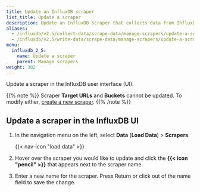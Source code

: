 ```yaml
---
title: Update an InfluxDB scraper
list_title: Update a scraper
description: Update an InfluxDB scraper that collects data from InfluxDB or a remote endpoint.
aliases:
  - /influxdb/v2.5/collect-data/scrape-data/manage-scrapers/update-a-scraper
  - /influxdb/v2.5/write-data/scrape-data/manage-scrapers/update-a-scraper
menu:
  influxdb_2_5:
    name: Update a scraper
    parent: Manage scrapers
weight: 302
---
```


Update a scraper in the InfluxDB user interface (UI).

{{% note %}}
Scraper **Target URLs** and **Buckets** cannot be updated.
To modify either, [create a new scraper](/influxdb/v2.5/write-data/no-code/scrape-data/manage-scrapers/create-a-scraper).
{{% /note %}}

## Update a scraper in the InfluxDB UI
1. In the navigation menu on the left, select **Data** (**Load Data**) > **Scrapers**.

    {{< nav-icon "load data" >}}

3. Hover over the scraper you would like to update and click the **{{< icon "pencil" >}}** that appears next to the scraper name.
4. Enter a new name for the scraper. Press Return or click out of the name field to save the change.
